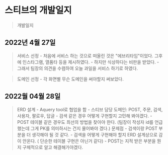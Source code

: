 # 스티브의 개발일지

> 개발일지

## 2022년 4월 27일 

> 서비스 선정
    - 처음에 서비스 하는 것으로 떠올린 것은 "에브리타임"이었다. 그후에 인스타그램, 열품타 등을 제시하였다. 
    - 하지만 식상하다는 비판을 받았다.
    - 그래서 팀장의 의견을 수렴하여 오늘 과일을 서비스 하기로 하였다.

> 도메인 선정
    - 각 화면별 무슨 도메인을 써야할지 써보았다.


## 2022월 04월 28일

> ERD 설계 
    - Aquery tool로 협업을 함
    - 스티브 담당 도메인: POST, 주문, 검색, 사용자, 팔로우,  답글
    - 검색 같은 경우 어떻게 구현할지 고민해 봐야겠다. 
    - POST 테이블 같은 경우도 최선의 방법을 찾아야 한다. (팀장이 작성자 id를 언급했는데 그게 PK를 의미하시는 건지 물어봐야 겠다.)
> 문제점
    - 검색이랑 POST 부분을 더 생각해야 될 것 같다.
    - 검색을 어떻게 구현해야 할지 ERD 설계상으로 감이 안온다. ( 단순한 테이블 구현은 아닌거 같다)
    - POST는 지적 받은 부분을 뭔지 구체적으로 알고 해결해가야겠다.
